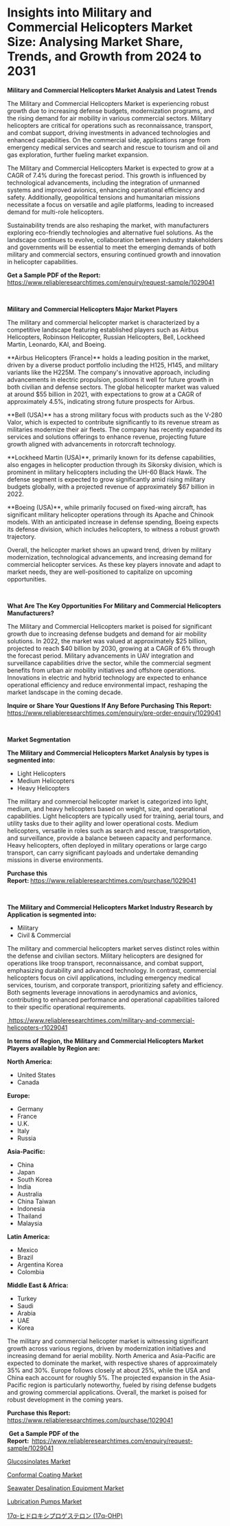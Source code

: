 <p><h1>Insights into Military and Commercial Helicopters Market Size: Analysing Market Share, Trends, and Growth from 2024 to 2031</h1></p><p><strong>Military and Commercial Helicopters Market Analysis and Latest Trends</strong></p>
<p><p>The Military and Commercial Helicopters Market is experiencing robust growth due to increasing defense budgets, modernization programs, and the rising demand for air mobility in various commercial sectors. Military helicopters are critical for operations such as reconnaissance, transport, and combat support, driving investments in advanced technologies and enhanced capabilities. On the commercial side, applications range from emergency medical services and search and rescue to tourism and oil and gas exploration, further fueling market expansion.</p><p>The Military and Commercial Helicopters Market is expected to grow at a CAGR of 7.4% during the forecast period. This growth is influenced by technological advancements, including the integration of unmanned systems and improved avionics, enhancing operational efficiency and safety. Additionally, geopolitical tensions and humanitarian missions necessitate a focus on versatile and agile platforms, leading to increased demand for multi-role helicopters.</p><p>Sustainability trends are also reshaping the market, with manufacturers exploring eco-friendly technologies and alternative fuel solutions. As the landscape continues to evolve, collaboration between industry stakeholders and governments will be essential to meet the emerging demands of both military and commercial sectors, ensuring continued growth and innovation in helicopter capabilities.</p></p>
<p><strong>Get a Sample PDF of the Report:&nbsp;</strong> <a href="https://www.reliableresearchtimes.com/enquiry/request-sample/1029041">https://www.reliableresearchtimes.com/enquiry/request-sample/1029041</a></p>
<p>&nbsp;</p>
<p><strong>Military and Commercial Helicopters Major Market Players</strong></p>
<p><p>The military and commercial helicopter market is characterized by a competitive landscape featuring established players such as Airbus Helicopters, Robinson Helicopter, Russian Helicopters, Bell, Lockheed Martin, Leonardo, KAI, and Boeing. </p><p>**Airbus Helicopters (France)** holds a leading position in the market, driven by a diverse product portfolio including the H125, H145, and military variants like the H225M. The company's innovative approach, including advancements in electric propulsion, positions it well for future growth in both civilian and defense sectors. The global helicopter market was valued at around $55 billion in 2021, with expectations to grow at a CAGR of approximately 4.5%, indicating strong future prospects for Airbus.</p><p>**Bell (USA)** has a strong military focus with products such as the V-280 Valor, which is expected to contribute significantly to its revenue stream as militaries modernize their air fleets. The company has recently expanded its services and solutions offerings to enhance revenue, projecting future growth aligned with advancements in rotorcraft technology.</p><p>**Lockheed Martin (USA)**, primarily known for its defense capabilities, also engages in helicopter production through its Sikorsky division, which is prominent in military helicopters including the UH-60 Black Hawk. The defense segment is expected to grow significantly amid rising military budgets globally, with a projected revenue of approximately $67 billion in 2022.</p><p>**Boeing (USA)**, while primarily focused on fixed-wing aircraft, has significant military helicopter operations through its Apache and Chinook models. With an anticipated increase in defense spending, Boeing expects its defense division, which includes helicopters, to witness a robust growth trajectory.</p><p>Overall, the helicopter market shows an upward trend, driven by military modernization, technological advancements, and increasing demand for commercial helicopter services. As these key players innovate and adapt to market needs, they are well-positioned to capitalize on upcoming opportunities.</p></p>
<p>&nbsp;</p>
<p><strong>What Are The Key Opportunities For Military and Commercial Helicopters Manufacturers?</strong></p>
<p><p>The Military and Commercial Helicopters market is poised for significant growth due to increasing defense budgets and demand for air mobility solutions. In 2022, the market was valued at approximately $25 billion, projected to reach $40 billion by 2030, growing at a CAGR of 6% through the forecast period. Military advancements in UAV integration and surveillance capabilities drive the sector, while the commercial segment benefits from urban air mobility initiatives and offshore operations. Innovations in electric and hybrid technology are expected to enhance operational efficiency and reduce environmental impact, reshaping the market landscape in the coming decade.</p></p>
<p><strong>Inquire or Share Your Questions If Any Before Purchasing This Report:</strong> <a href="https://www.reliableresearchtimes.com/enquiry/pre-order-enquiry/1029041">https://www.reliableresearchtimes.com/enquiry/pre-order-enquiry/1029041</a></p>
<p>&nbsp;</p>
<p><strong>Market Segmentation</strong></p>
<p><strong>The Military and Commercial Helicopters Market Analysis by types is segmented into:</strong></p>
<p><ul><li>Light Helicopters</li><li>Medium Helicopters</li><li>Heavy Helicopters</li></ul></p>
<p><p>The military and commercial helicopter market is categorized into light, medium, and heavy helicopters based on weight, size, and operational capabilities. Light helicopters are typically used for training, aerial tours, and utility tasks due to their agility and lower operational costs. Medium helicopters, versatile in roles such as search and rescue, transportation, and surveillance, provide a balance between capacity and performance. Heavy helicopters, often deployed in military operations or large cargo transport, can carry significant payloads and undertake demanding missions in diverse environments.</p></p>
<p><strong>Purchase this Report:&nbsp;</strong><a href="https://www.reliableresearchtimes.com/purchase/1029041">https://www.reliableresearchtimes.com/purchase/1029041</a></p>
<p>&nbsp;</p>
<p><strong>The Military and Commercial Helicopters Market Industry Research by Application is segmented into:</strong></p>
<p><ul><li>Military</li><li>Civil & Commercial</li></ul></p>
<p><p>The military and commercial helicopters market serves distinct roles within the defense and civilian sectors. Military helicopters are designed for operations like troop transport, reconnaissance, and combat support, emphasizing durability and advanced technology. In contrast, commercial helicopters focus on civil applications, including emergency medical services, tourism, and corporate transport, prioritizing safety and efficiency. Both segments leverage innovations in aerodynamics and avionics, contributing to enhanced performance and operational capabilities tailored to their specific operational requirements.</p></p>
<p><a href="https://www.reliableresearchtimes.com/military-and-commercial-helicopters-r1029041">&nbsp;https://www.reliableresearchtimes.com/military-and-commercial-helicopters-r1029041</a></p>
<p><strong>In terms of Region, the Military and Commercial Helicopters Market Players available by Region are:</strong></p>
<p>
    <p> <strong> North America: </strong>
        <ul>
            <li>United States</li>
            <li>Canada</li>
        </ul>
        </p> 
    <p> <strong> Europe: </strong>
        <ul>
            <li>Germany</li>
            <li>France</li>
            <li>U.K.</li>
            <li>Italy</li>
            <li>Russia</li>
        </ul>
        </p> 
    <p> <strong> Asia-Pacific: </strong>
        <ul>
            <li>China</li>
            <li>Japan</li>
            <li>South Korea</li>
            <li>India</li>
            <li>Australia</li>
            <li>China Taiwan</li>
            <li>Indonesia</li>
            <li>Thailand</li>
            <li>Malaysia</li>
        </ul>
        </p> 
    <p> <strong> Latin America: </strong>
        <ul>
            <li>Mexico</li>
            <li>Brazil</li>
            <li>Argentina Korea</li>
            <li>Colombia</li>
        </ul>
        </p> 
    <p> <strong> Middle East & Africa: </strong>
        <ul>
            <li>Turkey</li>
            <li>Saudi</li>
            <li>Arabia</li>
            <li>UAE</li>
            <li>Korea</li>
        </ul>
    </p>
    </p>
<p><p>The military and commercial helicopter market is witnessing significant growth across various regions, driven by modernization initiatives and increasing demand for aerial mobility. North America and Asia-Pacific are expected to dominate the market, with respective shares of approximately 35% and 30%. Europe follows closely at about 25%, while the USA and China each account for roughly 5%. The projected expansion in the Asia-Pacific region is particularly noteworthy, fueled by rising defense budgets and growing commercial applications. Overall, the market is poised for robust development in the coming years.</p></p>
<p><strong>Purchase this Report: </strong><a href="https://www.reliableresearchtimes.com/purchase/1029041">https://www.reliableresearchtimes.com/purchase/1029041</a></p>
<p>&nbsp;<strong>Get a Sample PDF of the Report:&nbsp;&nbsp;</strong><a href="https://www.reliableresearchtimes.com/enquiry/request-sample/1029041">https://www.reliableresearchtimes.com/enquiry/request-sample/1029041</a></p>
<p><strong></strong></p>
<p><p><a href="https://medium.com/@davena30q5hattub/the-growth-of-the-glucosinolates-market-has-been-significant-driven-by-various-critical-factors-bdc91ae9c260">Glucosinolates Market</a></p><p><a href="https://issuu.com/reportprime-2/docs/conformal-coating-market-size-2030._dbacc169e71ded">Conformal Coating Market</a></p><p><a href="https://www.linkedin.com/pulse/seawater-desalination-equipment-market-share-new-trends-analysis-ajq6f?trackingId=xQa%2F4RV1Sy2fRpsecQ7%2FpA%3D%3D">Seawater Desalination Equipment Market</a></p><p><a href="https://www.linkedin.com/pulse/how-regional-global-trends-shaping-lubrication-pumps-market-gycff?trackingId=q9DiOFjKSuG5xMHN6eulgw%3D%3D">Lubrication Pumps Market</a></p><p><a href="https://medium.com/@gla8aaroyals/17%CE%B1-hydroxyprogesterone-17%CE%B1-ohp-d5a70a696823">17α-ヒドロキシプロゲステロン (17α-OHP)</a></p></p>